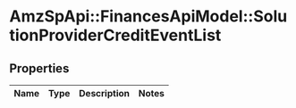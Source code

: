 # AmzSpApi::FinancesApiModel::SolutionProviderCreditEventList

## Properties
Name | Type | Description | Notes
------------ | ------------- | ------------- | -------------

